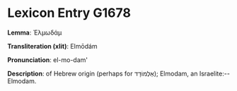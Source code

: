 # Lexicon Entry G1678

**Lemma**: Ἐλμωδάμ

**Transliteration (xlit)**: Elmōdám

**Pronunciation**: el-mo-dam'

**Description**:
of Hebrew origin (perhaps for אַלְמוֹדָד); Elmodam, an Israelite:--Elmodam.
